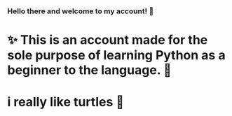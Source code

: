 ### Hello there and welcome to my account! 👋

###

# ✨ This is an account made for the sole purpose of learning Python as a beginner to the language. 🐍

###

# i really like turtles 🐢
